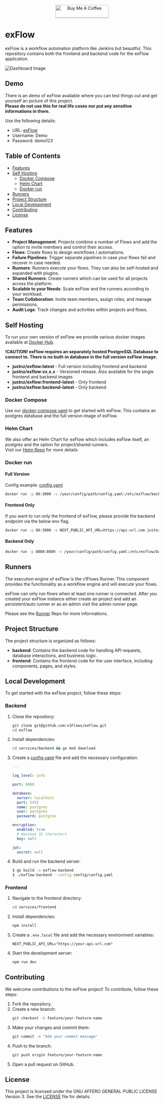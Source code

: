 <p align="center">
<a href="https://buymeacoffee.com/justnz" target="_blank"><img src="https://www.buymeacoffee.com/assets/img/custom_images/orange_img.png" alt="Buy Me A Coffee" style="height: 41px !important;width: 174px !important;box-shadow: 0px 3px 2px 0px rgba(190, 190, 190, 0.5) !important;-webkit-box-shadow: 0px 3px 2px 0px rgba(190, 190, 190, 0.5) !important;" ></a>
</p>

# exFlow

exFlow is a workflow automation platform like Jenkins but beautiful. This repository contains both the frontend and backend code for the exFlow application.

![Dashboard Image](https://github.com/v1Flows/exFlow/blob/develop/services/frontend/public/images/full_dashboard.png?raw=true)

## Demo
There is an demo of exFlow available where you can test things out and get yourself an picture of this project. <br />
**Please do not use this for real life cases nor put any sensitive informations in there.**

Use the following details: 
- URL: [exFlow](https://exflow.org)
- Username: Demo
- Password: demo123

## Table of Contents

- [Features](#features)
- [Self Hosting](#self-hosting)
    - [Docker Compose](#docker-compose)
    - [Helm Chart](#helm-chart)
    - [Docker run](#docker-run)
- [Runners](#runners)
- [Project Structure](#project-structure)
- [Local Development](#local-development)
- [Contributing](#contributing)
- [License](#license)

## Features

- **Project Management**: Projects combine a number of Flows and add the option to invite members and control their access.
- **Flows**: Create flows to design workflows / automations.
- **Failure Pipelines**: Trigger separate pipelines in case your flows fail and recover in case needed.
- **Runners**: Runners execute your flows. They can also be self-hosted and expanded with plugins.
- **Shared Runners**: Create runners which can be used for all projects across the platform.
- **Scalable to your Needs**: Scale exFlow and the runners according to your workload.
- **Team Collaboration**: Invite team members, assign roles, and manage permissions.
- **Audit Logs**: Track changes and activities within projects and flows.

## Self Hosting
To run your own version of exFlow we provide various docker images available at 
[Docker Hub](https://hub.docker.com/repository/docker/justnz/exflow/general).

**!CAUTION! exFlow requires an separately hosted PostgreSQL Database to connect to. There is no built-in database in the full version exFlow image.**

- **justnz/exflow:latest** - Full version including frontend and backend
- **justnz/exflow:vx.x.x** - Versioned release. Also available for the single frontend and backend images
- **justnz/exflow:frontend-latest** - Only frontend
- **justnz/exflow:backend-latest** - Only backend

### Docker Compose
Use our [docker-compose.yaml](https://github.com/v1Flows/exFlow/blob/develop/docker-compose.yaml) to get started with exFlow. This contains an postgres database and the full version image of exFlow.

### Helm Chart
We also offer an Helm Chart for exFlow which includes exFlow itself, an postgres and the option for project/shared runners. <br />
Visit our [Helm Repo](https://github.com/v1Flows/helm-charts/tree/main) for more details

### Docker run
#### Full Version

Config example: [config.yaml](https://github.com/v1Flows/exFlow/blob/main/services/backend/config/config.yaml)

```sh
docker run -p 80:3000 -v /your/config/path/config.yaml:/etc/exflow/backend_config.yaml justnz/exflow:latest
```

#### Frontend Only
If you want to run only the frontend of exFlow, please provide the backend endpoint via the below env flag.
```sh
docker run -p 80:3000 -e NEXT_PUBLIC_API_URL=https://api-url.com justnz/exflow:frontend-latest
```

#### Backend Only
```sh
docker run -p 8080:8080 -v /your/config/path/config.yaml:/etc/exflow/backend_config.yaml justnz/exflow:backend-latest
```

## Runners
The execution engine of exFlow is the v1Flows Runner. This component provides the functionality as a workflow engine and will execute your flows.

exFlow can only run flows when at least one runner is connected. After you created your exFlow instance either create an project and add an persistent/auto runner or as an admin visit the admin runner page.

Please see the [Runner](https://github.com/v1Flows/runner) Repo for more informations.

## Project Structure

The project structure is organized as follows:

- **backend**: Contains the backend code for handling API requests, database interactions, and business logic.
- **frontend**: Contains the frontend code for the user interface, including components, pages, and styles.

## Local Development

To get started with the exFlow project, follow these steps:

### Backend

1. Clone the repository:
    ```sh
    git clone git@github.com:v1Flows/exFlow.git
    cd exflow
    ```

2. Install dependencies:
    ```sh
    cd services/backend && go mod download
    ```

3. Create a [config.yaml](https://github.com/v1Flows/exFlow/blob/main/services/backend/config/config.yaml) file and add the necessary configuration:
    ```yaml
    ---

    log_level: info

    port: 8080

    database:
      server: localhost
      port: 5432
      name: postgres
      user: postgres
      password: postgres

    encryption:
      enabled: true
      # maximum 32 characters
      key: null

    jwt:
      secret: null
    ```

4. Build and run the backend server:
    ```sh
    $ go build -o exflow-backend
    $ ./exflow-backend --config config/config.yaml
    ```

### Frontend

1. Navigate to the frontend directory:
    ```sh
    cd services/frontend
    ```

2. Install dependencies:
    ```sh
    npm install
    ```

3. Create a `.env.local` file and add the necessary environment variables:
    ```env
    NEXT_PUBLIC_API_URL="https://your-api-url.com"
    ```

4. Start the development server:
    ```sh
    npm run dev
    ```

## Contributing

We welcome contributions to the exFlow project! To contribute, follow these steps:

1. Fork the repository.
2. Create a new branch:
    ```sh
    git checkout -b feature/your-feature-name
    ```
3. Make your changes and commit them:
    ```sh
    git commit -m "Add your commit message"
    ```
4. Push to the branch:
    ```sh
    git push origin feature/your-feature-name
    ```
5. Open a pull request on GitHub.

## License

This project is licensed under the GNU AFFERO GENERAL PUBLIC LICENSE Version 3. See the [LICENSE](https://github.com/v1Flows/exFlow/blob/main/LICENSE) file for details.
